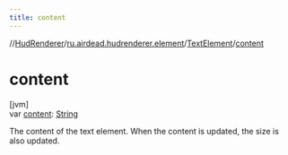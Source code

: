 ```yaml
---
title: content
---
```

//[HudRenderer](../../../index.html)/[ru.airdead.hudrenderer.element](../index.html)/[TextElement](index.html)/[content](content.html)



# content



[jvm]\
var [content](content.html): [String](https://kotlinlang.org/api/latest/jvm/stdlib/kotlin/-string/index.html)



The content of the text element. When the content is updated, the size is also updated.




